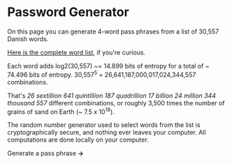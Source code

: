 # Password Generator
 
On this page you can generate 4-word pass phrases from a list of 30,557 Danish words. 

<a href="js/wordlist.txt">Here is the complete word list</a>, if you're curious.

Each word adds log2(30,557) ~= 14.899 bits of entropy for a total of ~ 74.496 bits of entropy. 30,557<sup>5</sup> = 26,641,187,000,017,024,344,557
combinations.

That's *26 sextillion 641 quintillion 187 quadrillion 17 billion 24 million 344 thousand 557* different combinations, or roughly 3,500 times the number of grains of sand on Earth (~ 7.5 x 10<sup>18</sup>).

The random number generator used to select words from the list is cryptographically secure, and nothing ever leaves your computer. All computations
are done locally on your computer.

<div class="highlight-box" id="passphrase"></div>
<a type="button" onclick="generatePassphrase()">Generate a pass phrase</a>
<b>&rarr;</b>

